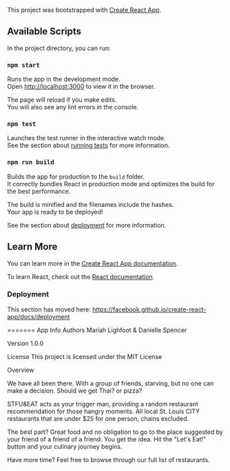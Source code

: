 
This project was bootstrapped with [Create React App](https://github.com/facebook/create-react-app).

## Available Scripts

In the project directory, you can run:

### `npm start`

Runs the app in the development mode.<br />
Open [http://localhost:3000](http://localhost:3000) to view it in the browser.

The page will reload if you make edits.<br />
You will also see any lint errors in the console.

### `npm test`

Launches the test runner in the interactive watch mode.<br />
See the section about [running tests](https://facebook.github.io/create-react-app/docs/running-tests) for more information.

### `npm run build`

Builds the app for production to the `build` folder.<br />
It correctly bundles React in production mode and optimizes the build for the best performance.

The build is minified and the filenames include the hashes.<br />
Your app is ready to be deployed!

See the section about [deployment](https://facebook.github.io/create-react-app/docs/deployment) for more information.


## Learn More

You can learn more in the [Create React App documentation](https://facebook.github.io/create-react-app/docs/getting-started).

To learn React, check out the [React documentation](https://reactjs.org/).


### Deployment

This section has moved here: https://facebook.github.io/create-react-app/docs/deployment


=======
App Info
Authors
Mariah Lighfoot & Danielle Spencer

Version
1.0.0

License
This project is licensed under the MIT License

Overview

We have all been there. With a group of friends, starving, but no one can make a decision.
Should we get Thai? or pizza? 

STFU&EAT acts as your trigger man, providing a random restaurant recommendation for those hangry moments. 
All local St. Louis CITY restaurants that are under $25 for one person, chains excluded. 

The best part? Great food and no obligation to go to the place suggested by your friend of a friend of a friend.
You get the idea.
Hit the "Let's Eat!" button and your culinary journey begins.

Have more time? Feel free to browse through our full list of restaurants.

